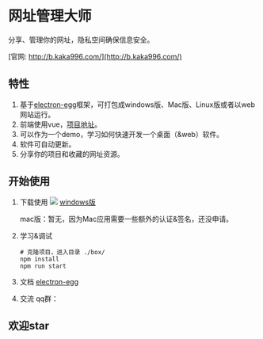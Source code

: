 # 网址管理大师
分享、管理你的网址，隐私空间确保信息安全。

[官网: http://b.kaka996.com/](http://b.kaka996.com/)

## 特性
1. 基于[electron-egg](https://gitee.com/wallace5303/electron-egg)框架，可打包成windows版、Mac版、Linux版或者以web网站运行。
2. 前端使用vue，[项目地址](https://gitee.com/wallace5303/box-ant)。
3. 可以作为一个demo，学习如何快速开发一个桌面（&web）软件。
4. 软件可自动更新。
5. 分享你的项目和收藏的网址资源。

## 开始使用

1. 下载使用
![](https://i.loli.net/2020/11/02/ByFDKeY6nmdxGoc.png)
[windows版](https://kaka996.coding.net/p/resource/d/tx-resource/git/raw/master/box_windows_1.2.0.exe)

    mac版：暂无，因为Mac应用需要一些额外的认证&签名，还没申请。

2. 学习&调试
    ```
    # 克隆项目，进入目录 ./box/
    npm install
    npm run start
    ```
3. 文档
    [electron-egg](https://kaka996.coding.net/p/resource/d/tx-resource/git/raw/master/box_windows_1.2.0.exe)

4. 交流
    qq群：

## 欢迎star




